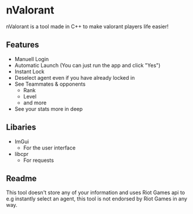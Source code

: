 # nValorant
nValorant is a tool made in C++ to make valorant players life easier!

## Features

- Manuell Login
- Automatic Launch (You can just run the app and click "Yes")
- Instant Lock
- Deselect agent even if you have already locked in
- See Teammates & opponents
  - Rank
  - Level
  - and more
- See your stats more in deep

## Libaries

- ImGui
  - For the user interface
- libcpr
  - For requests

## Readme

This tool doesn't store any of your information and uses Riot Games api to e.g instantly select an agent, this tool is not endorsed by Riot Games in any way.
